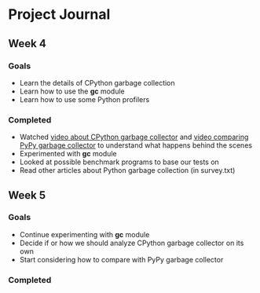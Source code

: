 # Project Journal

## Week 4
### Goals
* Learn the details of CPython garbage collection
* Learn how to use the **gc** module
* Learn how to use some Python profilers
### Completed
* Watched [video about CPython garbage collector](https://www.youtube.com/watch?v=CLW5Lyc1FN8) and [video comparing PyPy garbage collector](https://www.youtube.com/watch?v=zQVytExlnEk) to understand what happens behind the scenes
* Experimented with **gc** module
* Looked at possible benchmark programs to base our tests on
* Read other articles about Python garbage collection (in survey.txt)

## Week 5
### Goals
* Continue experimenting with **gc** module
* Decide if or how we should analyze CPython garbage collector on its own
* Start considering how to compare with PyPy garbage collector
### Completed